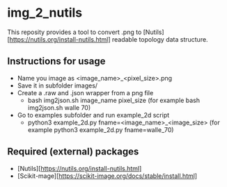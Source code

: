 img_2_nutils
============

This reposity provides a tool to convert .png to [Nutils][https://nutils.org/install-nutils.html] readable topology data structure.

Instructions for usage
----------------------
- Name you image as <image_name>_<pixel_size>.png 
- Save it in subfolder images/
- Create a .raw and .json wrapper from a png file
    - bash img2json.sh image_name pixel_size (for example bash img2json.sh walle 70)
- Go to examples subfolder and run example_2d script
    - python3 example_2d.py fname=<image_name>_<image_size> (for example python3 example_2d.py fname=walle_70)

Required (external) packages
----------------------------
- [Nutils][https://nutils.org/install-nutils.html]
- [Scikit-mage][https://scikit-image.org/docs/stable/install.html]